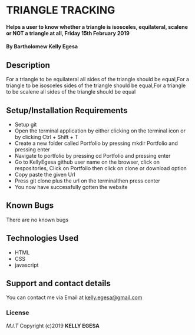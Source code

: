 # TRIANGLE TRACKING
#### Helps a user to know whether a triangle is isosceles, equilateral, scalene or NOT a triangle at all, Friday 15th February 2019
#### By **Bartholomew Kelly Egesa**
## Description
For a triangle to be equilateral all sides of the triangle should be equal,For a triangle to be isosceles  sides of the triangle should be equal,For a triangle to be scalene all sides of the triangle should be equal
## Setup/Installation Requirements
* Setup git
* Open the terminal application by either clicking on the terminal icon   or by clicking Ctrl + Shift + T
* Create a new folder called Portfolio by pressing mkdir Portfolio and pressing enter
* Navigate to portfolio by pressing cd Portfolio and pressing enter
* Go to KellyEgesa github user name on the browser, click on respositories, Click on Portfolio then click on clone or download option
* Copy paste the given Url
* Press git clone plus the url on the terminalthen press center
* You now have successfully gotten the website
## Known Bugs
There are no known bugs
## Technologies Used
* HTML
* CSS
* javascript
## Support and contact details
You can contact me via Email at kelly.egesa@gmail.com
### License
*M.I.T*
Copyright (c)2019 **KELLY EGESA**
